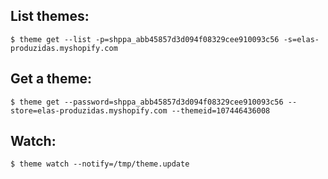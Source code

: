 ## List themes:
```
$ theme get --list -p=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 -s=elas-produzidas.myshopify.com
```

## Get a theme:
```
$ theme get --password=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 --store=elas-produzidas.myshopify.com --themeid=107446436008
```

## Watch:
```
$ theme watch --notify=/tmp/theme.update
```